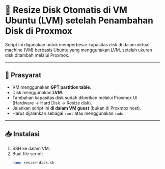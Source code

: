 # 🔧 Resize Disk Otomatis di VM Ubuntu (LVM) setelah Penambahan Disk di Proxmox

Script ini digunakan untuk memperbesar kapasitas disk di dalam virtual machine (VM) berbasis Ubuntu yang menggunakan LVM, setelah ukuran disk ditambah melalui Proxmox.

---

## 🧾 Prasyarat

- VM menggunakan **GPT partition table**.
- Disk menggunakan **LVM**.
- Tambahan kapasitas disk sudah diberikan melalui Proxmox UI (Hardware → Hard Disk → Resize disk).
- Jalankan script ini **di dalam VM guest** (bukan di Proxmox host).
- Harus dijalankan sebagai `root` atau menggunakan `sudo`.

---

## 📥 Instalasi

1. SSH ke dalam VM.
2. Buat file script:
   ```bash
   nano resize-disk.sh
